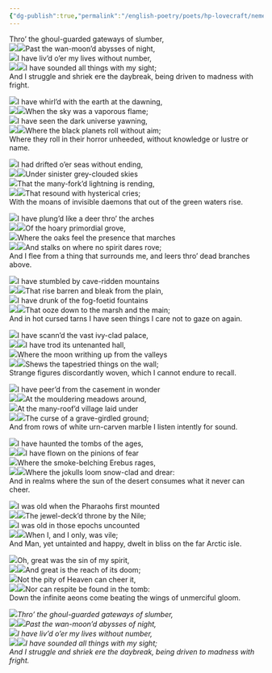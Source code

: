 ```yaml
---
{"dg-publish":true,"permalink":"/english-poetry/poets/hp-lovecraft/nemesis/"}
---
```



Thro’ the ghoul-guarded gateways of slumber,  
![](https://www.hplovecraft.com/pics/PixelClear.gif)![](https://www.hplovecraft.com/pics/PixelClear.gif)Past the wan-moon’d abysses of night,  
![](https://www.hplovecraft.com/pics/PixelClear.gif)I have liv’d o’er my lives without number,  
![](https://www.hplovecraft.com/pics/PixelClear.gif)![](https://www.hplovecraft.com/pics/PixelClear.gif)I have sounded all things with my sight;  
And I struggle and shriek ere the daybreak, being driven to madness with fright.  
  
![](https://www.hplovecraft.com/pics/PixelClear.gif)I have whirl’d with the earth at the dawning,  
![](https://www.hplovecraft.com/pics/PixelClear.gif)![](https://www.hplovecraft.com/pics/PixelClear.gif)When the sky was a vaporous flame;  
![](https://www.hplovecraft.com/pics/PixelClear.gif)I have seen the dark universe yawning,  
![](https://www.hplovecraft.com/pics/PixelClear.gif)![](https://www.hplovecraft.com/pics/PixelClear.gif)Where the black planets roll without aim;  
Where they roll in their horror unheeded, without knowledge or lustre or name.  
  
![](https://www.hplovecraft.com/pics/PixelClear.gif)I had drifted o’er seas without ending,  
![](https://www.hplovecraft.com/pics/PixelClear.gif)![](https://www.hplovecraft.com/pics/PixelClear.gif)Under sinister grey-clouded skies  
![](https://www.hplovecraft.com/pics/PixelClear.gif)That the many-fork’d lightning is rending,  
![](https://www.hplovecraft.com/pics/PixelClear.gif)![](https://www.hplovecraft.com/pics/PixelClear.gif)That resound with hysterical cries;  
With the moans of invisible daemons that out of the green waters rise.  
  
![](https://www.hplovecraft.com/pics/PixelClear.gif)I have plung’d like a deer thro’ the arches  
![](https://www.hplovecraft.com/pics/PixelClear.gif)![](https://www.hplovecraft.com/pics/PixelClear.gif)Of the hoary primordial grove,  
![](https://www.hplovecraft.com/pics/PixelClear.gif)Where the oaks feel the presence that marches  
![](https://www.hplovecraft.com/pics/PixelClear.gif)![](https://www.hplovecraft.com/pics/PixelClear.gif)And stalks on where no spirit dares rove;  
And I flee from a thing that surrounds me, and leers thro’ dead branches above.  
  
![](https://www.hplovecraft.com/pics/PixelClear.gif)I have stumbled by cave-ridden mountains  
![](https://www.hplovecraft.com/pics/PixelClear.gif)![](https://www.hplovecraft.com/pics/PixelClear.gif)That rise barren and bleak from the plain,  
![](https://www.hplovecraft.com/pics/PixelClear.gif)I have drunk of the fog-foetid fountains  
![](https://www.hplovecraft.com/pics/PixelClear.gif)![](https://www.hplovecraft.com/pics/PixelClear.gif)That ooze down to the marsh and the main;  
And in hot cursed tarns I have seen things I care not to gaze on again.  
  
![](https://www.hplovecraft.com/pics/PixelClear.gif)I have scann’d the vast ivy-clad palace,  
![](https://www.hplovecraft.com/pics/PixelClear.gif)![](https://www.hplovecraft.com/pics/PixelClear.gif)I have trod its untenanted hall,  
![](https://www.hplovecraft.com/pics/PixelClear.gif)Where the moon writhing up from the valleys  
![](https://www.hplovecraft.com/pics/PixelClear.gif)![](https://www.hplovecraft.com/pics/PixelClear.gif)Shews the tapestried things on the wall;  
Strange figures discordantly woven, which I cannot endure to recall.  
  
![](https://www.hplovecraft.com/pics/PixelClear.gif)I have peer’d from the casement in wonder  
![](https://www.hplovecraft.com/pics/PixelClear.gif)![](https://www.hplovecraft.com/pics/PixelClear.gif)At the mouldering meadows around,  
![](https://www.hplovecraft.com/pics/PixelClear.gif)At the many-roof’d village laid under  
![](https://www.hplovecraft.com/pics/PixelClear.gif)![](https://www.hplovecraft.com/pics/PixelClear.gif)The curse of a grave-girdled ground;  
And from rows of white urn-carven marble I listen intently for sound.  
  
![](https://www.hplovecraft.com/pics/PixelClear.gif)I have haunted the tombs of the ages,  
![](https://www.hplovecraft.com/pics/PixelClear.gif)![](https://www.hplovecraft.com/pics/PixelClear.gif)I have flown on the pinions of fear  
![](https://www.hplovecraft.com/pics/PixelClear.gif)Where the smoke-belching Erebus rages,  
![](https://www.hplovecraft.com/pics/PixelClear.gif)![](https://www.hplovecraft.com/pics/PixelClear.gif)Where the jokulls loom snow-clad and drear:  
And in realms where the sun of the desert consumes what it never can cheer.  
  
![](https://www.hplovecraft.com/pics/PixelClear.gif)I was old when the Pharaohs first mounted  
![](https://www.hplovecraft.com/pics/PixelClear.gif)![](https://www.hplovecraft.com/pics/PixelClear.gif)The jewel-deck’d throne by the Nile;  
![](https://www.hplovecraft.com/pics/PixelClear.gif)I was old in those epochs uncounted  
![](https://www.hplovecraft.com/pics/PixelClear.gif)![](https://www.hplovecraft.com/pics/PixelClear.gif)When I, and I only, was vile;  
And Man, yet untainted and happy, dwelt in bliss on the far Arctic isle.  
  
![](https://www.hplovecraft.com/pics/PixelClear.gif)Oh, great was the sin of my spirit,  
![](https://www.hplovecraft.com/pics/PixelClear.gif)![](https://www.hplovecraft.com/pics/PixelClear.gif)And great is the reach of its doom;  
![](https://www.hplovecraft.com/pics/PixelClear.gif)Not the pity of Heaven can cheer it,  
![](https://www.hplovecraft.com/pics/PixelClear.gif)![](https://www.hplovecraft.com/pics/PixelClear.gif)Nor can respite be found in the tomb:  
Down the infinite aeons come beating the wings of unmerciful gloom.  
  
_![](https://www.hplovecraft.com/pics/PixelClear.gif)Thro’ the ghoul-guarded gateways of slumber,  
![](https://www.hplovecraft.com/pics/PixelClear.gif)![](https://www.hplovecraft.com/pics/PixelClear.gif)Past the wan-moon’d abysses of night,  
![](https://www.hplovecraft.com/pics/PixelClear.gif)I have liv’d o’er my lives without number,  
![](https://www.hplovecraft.com/pics/PixelClear.gif)![](https://www.hplovecraft.com/pics/PixelClear.gif)I have sounded all things with my sight;  
And I struggle and shriek ere the daybreak, being driven to madness with fright._